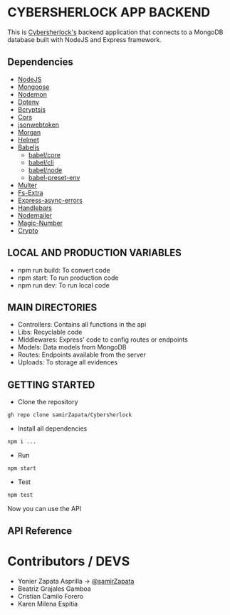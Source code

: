 # CYBERSHERLOCK APP BACKEND
This is [Cybersherlock's](https://github.com/samirZapata/Cybersherlock.git) backend application that connects to a MongoDB database built with NodeJS and Express framework.

## Dependencies

- [NodeJS](https://nodejs.org/en/)
- [Mongoose](https://www.npmjs.com/package//mongoose)
- [Nodemon](https://www.npmjs.com/package/nodemon)
- [Dotenv](https://www.npmjs.com/package/dotenv)
- [Bcryptsjs](https://www.npmjs.com/package/crypto-js)
- [Cors](https://www.npmjs.com/package/cors)
- [jsonwebtoken](https://www.npmjs.com/package/jsonwebtoken)
- [Morgan](https://www.npmjs.com/package/morgan)
- [Helmet](https://www.npmjs.com/package/helmet)
- [Babeljs](https://www.npmjs.com/package/@babel/node)
    - [babel/core](https://www.npmjs.com/package/@babel/core)
    - [babel/cli](https://www.npmjs.com/package/@babel/cli)
    - [babel/node](https://www.npmjs.com/package/@babel/node)
    - [babel-preset-env](https://www.npmjs.com/package/@babel/preset-env)
- [Multer](https://www.npmjs.com/package/multer)
- [Fs-Extra](https://www.npmjs.com/package/fs-extra)
- [Express-async-errors](https://www.npmjs.com/package/express-async-errors)
- [Handlebars](https://www.npmjs.com/package/handlebars)
- [Nodemailer](https://www.npmjs.com/package/nodemailer)
- [Magic-Number](https://www.npmjs.com/package/magic-number)
- [Crypto](https://www.npmjs.com/package/crypto-js)

## LOCAL AND PRODUCTION VARIABLES
- npm run build: To convert code
- npm start: To run production code
- npm run dev: To run local code

## MAIN DIRECTORIES
- Controllers: Contains all functions in the api
- Libs: Recyclable code
- Middlewares: Express' code to config routes or endpoints
- Models: Data models from MongoDB
- Routes: Endpoints available from the server
- Uploads: To storage all evidences

## GETTING STARTED
- Clone the repository
```bash
gh repo clone samirZapata/Cybersherlock
```
- Install all dependencies
```bash
npm i ...
```

-   Run

```bash
npm start
```

-   Test

```bash
npm test
```

Now you can use the API

## API Reference

# Contributors / DEVS
- Yonier Zapata Asprilla → [@samirZapata](https://github.com/samirZapata)
- Beatriz Grajales Gamboa
- Cristian Camilo Forero
- Karen Milena Espitia